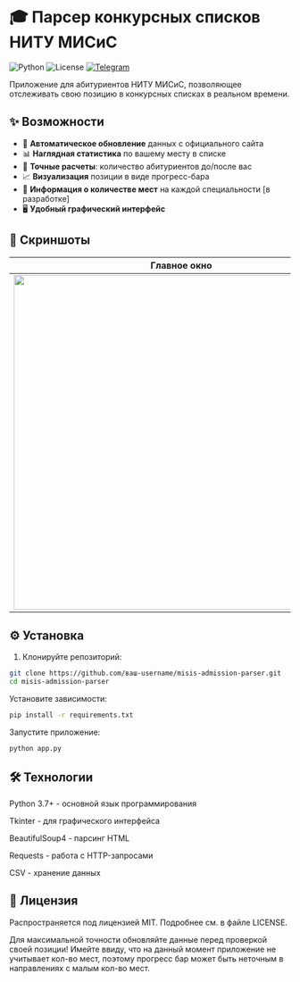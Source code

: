 # 🎓 Парсер конкурсных списков НИТУ МИСиС

![Python](https://img.shields.io/badge/python-3.7%2B-blue)
![License](https://img.shields.io/badge/license-MIT-green)
[![Telegram](https://img.shields.io/badge/telegram-@s_ne_razin-blue)](https://t.me/s_ne_razin)

Приложение для абитуриентов НИТУ МИСиС, позволяющее отслеживать свою позицию в конкурсных списках в реальном времени.

## ✨ Возможности

- 🚀 **Автоматическое обновление** данных с официального сайта
- 📊 **Наглядная статистика** по вашему месту в списке
- 🔢 **Точные расчеты**: количество абитуриентов до/после вас
- 📈 **Визуализация** позиции в виде прогресс-бара
- 🎯 **Информация о количестве мест** на каждой специальности [в разработке]
- 🖥 **Удобный графический интерфейс**

## 📸 Скриншоты

| Главное окно | Выбор направления |
|--------------|-------------------|
| <img src="https://github.com/user-attachments/assets/afd6fdc2-6034-4112-a38e-6135989ab094" width="600"> | <img src="https://github.com/user-attachments/assets/fd2c39ef-5c1e-4e5a-b2b7-9bd396de0fb6" width="600"> |

## ⚙️ Установка

1. Клонируйте репозиторий:
```bash
git clone https://github.com/ваш-username/misis-admission-parser.git
cd misis-admission-parser
```

Установите зависимости:

```bash
pip install -r requirements.txt
```

Запустите приложение:

```bash
python app.py
```

## 🛠 Технологии
Python 3.7+ - основной язык программирования

Tkinter - для графического интерфейса

BeautifulSoup4 - парсинг HTML

Requests - работа с HTTP-запросами

CSV - хранение данных

## 📜 Лицензия
Распространяется под лицензией MIT. Подробнее см. в файле LICENSE.

Для максимальной точности обновляйте данные перед проверкой своей позиции!
Имейте ввиду, что на данный момент приложение не учитывает кол-во мест, поэтому прогресс бар может быть неточным в направлениях с малым кол-во мест. 
